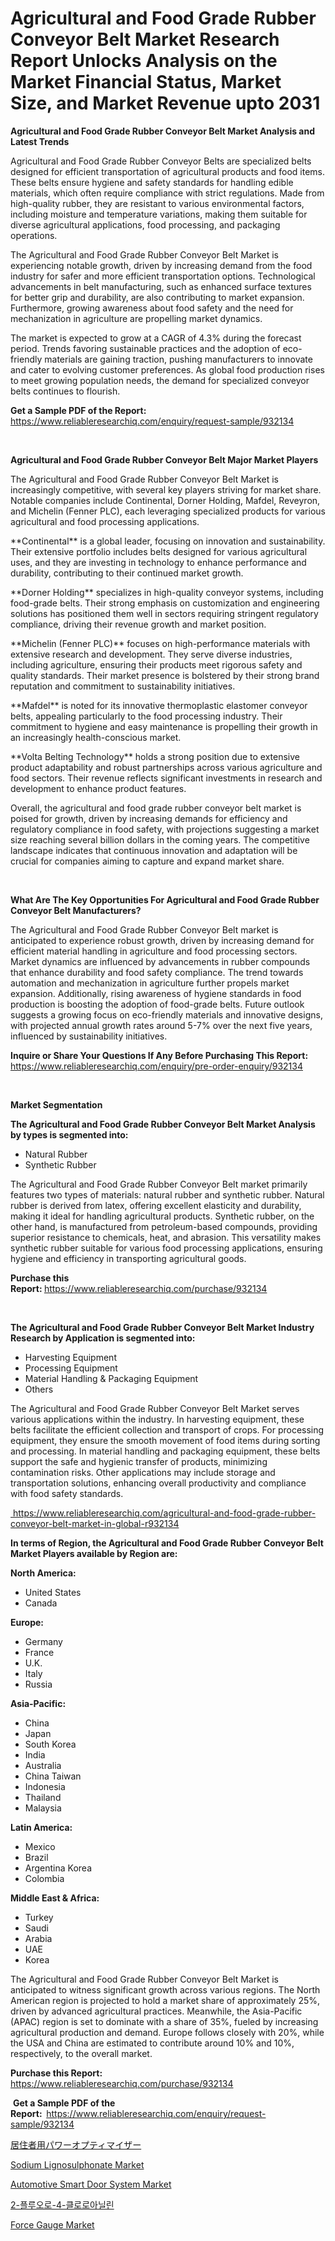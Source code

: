 <p><h1>Agricultural and Food Grade Rubber Conveyor Belt Market Research Report Unlocks Analysis on the Market Financial Status, Market Size, and Market Revenue upto 2031</h1></p><p><strong>Agricultural and Food Grade Rubber Conveyor Belt Market Analysis and Latest Trends</strong></p>
<p><p>Agricultural and Food Grade Rubber Conveyor Belts are specialized belts designed for efficient transportation of agricultural products and food items. These belts ensure hygiene and safety standards for handling edible materials, which often require compliance with strict regulations. Made from high-quality rubber, they are resistant to various environmental factors, including moisture and temperature variations, making them suitable for diverse agricultural applications, food processing, and packaging operations.</p><p>The Agricultural and Food Grade Rubber Conveyor Belt Market is experiencing notable growth, driven by increasing demand from the food industry for safer and more efficient transportation options. Technological advancements in belt manufacturing, such as enhanced surface textures for better grip and durability, are also contributing to market expansion. Furthermore, growing awareness about food safety and the need for mechanization in agriculture are propelling market dynamics.</p><p>The market is expected to grow at a CAGR of 4.3% during the forecast period. Trends favoring sustainable practices and the adoption of eco-friendly materials are gaining traction, pushing manufacturers to innovate and cater to evolving customer preferences. As global food production rises to meet growing population needs, the demand for specialized conveyor belts continues to flourish.</p></p>
<p><strong>Get a Sample PDF of the Report:&nbsp;</strong> <a href="https://www.reliableresearchiq.com/enquiry/request-sample/932134">https://www.reliableresearchiq.com/enquiry/request-sample/932134</a></p>
<p>&nbsp;</p>
<p><strong>Agricultural and Food Grade Rubber Conveyor Belt Major Market Players</strong></p>
<p><p>The Agricultural and Food Grade Rubber Conveyor Belt Market is increasingly competitive, with several key players striving for market share. Notable companies include Continental, Dorner Holding, Mafdel, Reveyron, and Michelin (Fenner PLC), each leveraging specialized products for various agricultural and food processing applications.</p><p>**Continental** is a global leader, focusing on innovation and sustainability. Their extensive portfolio includes belts designed for various agricultural uses, and they are investing in technology to enhance performance and durability, contributing to their continued market growth.</p><p>**Dorner Holding** specializes in high-quality conveyor systems, including food-grade belts. Their strong emphasis on customization and engineering solutions has positioned them well in sectors requiring stringent regulatory compliance, driving their revenue growth and market position.</p><p>**Michelin (Fenner PLC)** focuses on high-performance materials with extensive research and development. They serve diverse industries, including agriculture, ensuring their products meet rigorous safety and quality standards. Their market presence is bolstered by their strong brand reputation and commitment to sustainability initiatives.</p><p>**Mafdel** is noted for its innovative thermoplastic elastomer conveyor belts, appealing particularly to the food processing industry. Their commitment to hygiene and easy maintenance is propelling their growth in an increasingly health-conscious market.</p><p>**Volta Belting Technology** holds a strong position due to extensive product adaptability and robust partnerships across various agriculture and food sectors. Their revenue reflects significant investments in research and development to enhance product features.</p><p>Overall, the agricultural and food grade rubber conveyor belt market is poised for growth, driven by increasing demands for efficiency and regulatory compliance in food safety, with projections suggesting a market size reaching several billion dollars in the coming years. The competitive landscape indicates that continuous innovation and adaptation will be crucial for companies aiming to capture and expand market share.</p></p>
<p>&nbsp;</p>
<p><strong>What Are The Key Opportunities For Agricultural and Food Grade Rubber Conveyor Belt Manufacturers?</strong></p>
<p><p>The Agricultural and Food Grade Rubber Conveyor Belt market is anticipated to experience robust growth, driven by increasing demand for efficient material handling in agriculture and food processing sectors. Market dynamics are influenced by advancements in rubber compounds that enhance durability and food safety compliance. The trend towards automation and mechanization in agriculture further propels market expansion. Additionally, rising awareness of hygiene standards in food production is boosting the adoption of food-grade belts. Future outlook suggests a growing focus on eco-friendly materials and innovative designs, with projected annual growth rates around 5-7% over the next five years, influenced by sustainability initiatives.</p></p>
<p><strong>Inquire or Share Your Questions If Any Before Purchasing This Report:</strong> <a href="https://www.reliableresearchiq.com/enquiry/pre-order-enquiry/932134">https://www.reliableresearchiq.com/enquiry/pre-order-enquiry/932134</a></p>
<p>&nbsp;</p>
<p><strong>Market Segmentation</strong></p>
<p><strong>The Agricultural and Food Grade Rubber Conveyor Belt Market Analysis by types is segmented into:</strong></p>
<p><ul><li>Natural Rubber</li><li>Synthetic Rubber</li></ul></p>
<p><p>The Agricultural and Food Grade Rubber Conveyor Belt market primarily features two types of materials: natural rubber and synthetic rubber. Natural rubber is derived from latex, offering excellent elasticity and durability, making it ideal for handling agricultural products. Synthetic rubber, on the other hand, is manufactured from petroleum-based compounds, providing superior resistance to chemicals, heat, and abrasion. This versatility makes synthetic rubber suitable for various food processing applications, ensuring hygiene and efficiency in transporting agricultural goods.</p></p>
<p><strong>Purchase this Report:&nbsp;</strong><a href="https://www.reliableresearchiq.com/purchase/932134">https://www.reliableresearchiq.com/purchase/932134</a></p>
<p>&nbsp;</p>
<p><strong>The Agricultural and Food Grade Rubber Conveyor Belt Market Industry Research by Application is segmented into:</strong></p>
<p><ul><li>Harvesting Equipment</li><li>Processing Equipment</li><li>Material Handling & Packaging Equipment</li><li>Others</li></ul></p>
<p><p>The Agricultural and Food Grade Rubber Conveyor Belt Market serves various applications within the industry. In harvesting equipment, these belts facilitate the efficient collection and transport of crops. For processing equipment, they ensure the smooth movement of food items during sorting and processing. In material handling and packaging equipment, these belts support the safe and hygienic transfer of products, minimizing contamination risks. Other applications may include storage and transportation solutions, enhancing overall productivity and compliance with food safety standards.</p></p>
<p><a href="https://www.reliableresearchiq.com/agricultural-and-food-grade-rubber-conveyor-belt-market-in-global-r932134">&nbsp;https://www.reliableresearchiq.com/agricultural-and-food-grade-rubber-conveyor-belt-market-in-global-r932134</a></p>
<p><strong>In terms of Region, the Agricultural and Food Grade Rubber Conveyor Belt Market Players available by Region are:</strong></p>
<p>
    <p> <strong> North America: </strong>
        <ul>
            <li>United States</li>
            <li>Canada</li>
        </ul>
        </p> 
    <p> <strong> Europe: </strong>
        <ul>
            <li>Germany</li>
            <li>France</li>
            <li>U.K.</li>
            <li>Italy</li>
            <li>Russia</li>
        </ul>
        </p> 
    <p> <strong> Asia-Pacific: </strong>
        <ul>
            <li>China</li>
            <li>Japan</li>
            <li>South Korea</li>
            <li>India</li>
            <li>Australia</li>
            <li>China Taiwan</li>
            <li>Indonesia</li>
            <li>Thailand</li>
            <li>Malaysia</li>
        </ul>
        </p> 
    <p> <strong> Latin America: </strong>
        <ul>
            <li>Mexico</li>
            <li>Brazil</li>
            <li>Argentina Korea</li>
            <li>Colombia</li>
        </ul>
        </p> 
    <p> <strong> Middle East & Africa: </strong>
        <ul>
            <li>Turkey</li>
            <li>Saudi</li>
            <li>Arabia</li>
            <li>UAE</li>
            <li>Korea</li>
        </ul>
    </p>
    </p>
<p><p>The Agricultural and Food Grade Rubber Conveyor Belt Market is anticipated to witness significant growth across various regions. The North American region is projected to hold a market share of approximately 25%, driven by advanced agricultural practices. Meanwhile, the Asia-Pacific (APAC) region is set to dominate with a share of 35%, fueled by increasing agricultural production and demand. Europe follows closely with 20%, while the USA and China are estimated to contribute around 10% and 10%, respectively, to the overall market.</p></p>
<p><strong>Purchase this Report: </strong><a href="https://www.reliableresearchiq.com/purchase/932134">https://www.reliableresearchiq.com/purchase/932134</a></p>
<p>&nbsp;<strong>Get a Sample PDF of the Report:&nbsp;&nbsp;</strong><a href="https://www.reliableresearchiq.com/enquiry/request-sample/932134">https://www.reliableresearchiq.com/enquiry/request-sample/932134</a></p>
<p><strong></strong></p>
<p><p><a href="https://medium.com/@mayeuwjvassey/power-optimizer-for-resident-market-%E3%81%AF-%E3%82%B3%E3%82%B9%E3%83%88%E7%AE%A1%E7%90%86%E3%81%A8%E5%8A%B9%E7%8E%87%E5%90%91%E4%B8%8A%E3%82%92%E5%84%AA%E5%85%88%E3%81%97%E3%81%BE%E3%81%99-%E3%81%95%E3%82%89%E3%81%AB-%E5%A0%B1%E5%91%8A%E6%9B%B8%E3%81%AF%E5%B8%82%E5%A0%B4%E3%81%AE%E9%9C%80%E8%A6%81%E9%9D%A2%E3%81%A8%E4%BE%9B%E7%B5%A6%E9%9D%A2%E3%81%AE%E4%B8%A1%E6%96%B9%E3%82%92%E3%82%AB%E3%83%90%E3%83%BC%E3%81%97%E3%81%A6%E3%81%84%E3%81%BE%E3%81%99-power-0308c51eed89">居住者用パワーオプティマイザー</a></p><p><a href="https://www.linkedin.com/pulse/sodium-lignosulphonate-market-global-regional-analysis-focus-6rmxf?trackingId=mK6Pux4WT8SGuxZDOq29kA%3D%3D">Sodium Lignosulphonate Market</a></p><p><a href="https://issuu.com/reportprime-2/docs/automotive-smart-door-system-market_f61abfbdb3709a">Automotive Smart Door System Market</a></p><p><a href="https://medium.com/@melodyfunk1988/%EC%84%B8%EA%B3%84-2-fluoro-4-chloroaniline-market-%EC%9D%80-2024%EC%97%90%EC%84%9C-2031%EB%A1%9C-%EC%97%B0%ED%8F%89%EA%B7%A0-%EC%A6%9D%EA%B0%80%EC%9C%A8%EC%9D%84-%EB%B3%B4%EC%9D%BC-%EA%B2%83%EC%9C%BC%EB%A1%9C-%EC%98%88%EC%83%81%EB%90%A9%EB%8B%88%EB%8B%A4-e85259eb57ae">2-플루오로-4-클로로아닐린</a></p><p><a href="https://medium.com/@rania98r2024/this-report-on-force-gauge-market-is-a-comprehensive-analysis-of-market-shares-strategies-ad10270246e7">Force Gauge Market</a></p></p>